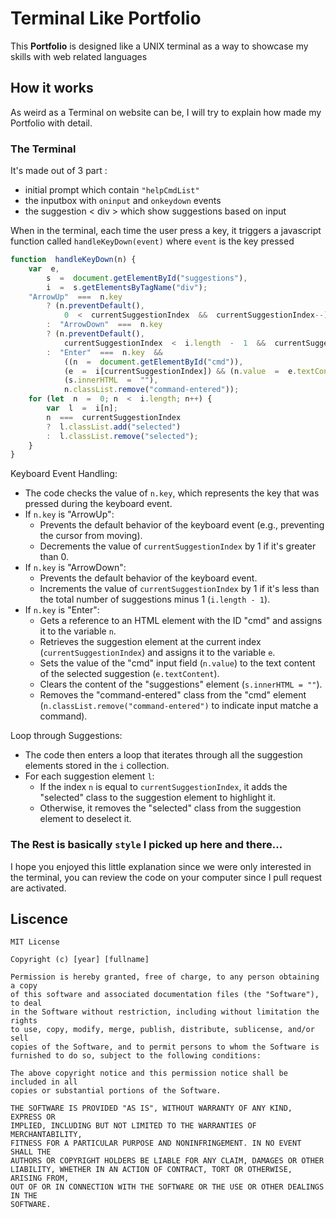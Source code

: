 # Terminal Like Portfolio  
This **Portfolio** is designed like a UNIX terminal as a way to showcase my skills with web related languages

## How it works

As weird as a Terminal on website can be, I will try to explain how made my Portfolio with detail.

### The Terminal
It's made out of 3 part :
 - initial prompt which contain ```"helpCmdList"``` 
 - the inputbox with `oninput` and `onkeydown` events 
 - the suggestion < div > which show suggestions based on input
 
 When in the terminal, each time the user press a key, it triggers a javascript function called `handleKeyDown(event)` where `event` is the key pressed
```javascript
function  handleKeyDown(n) {
	var  e,
		s  =  document.getElementById("suggestions"),
		i  =  s.getElementsByTagName("div");
	"ArrowUp"  ===  n.key
		? (n.preventDefault(),
			0  <  currentSuggestionIndex  &&  currentSuggestionIndex--)
		:  "ArrowDown"  ===  n.key
		? (n.preventDefault(),
			currentSuggestionIndex  <  i.length  -  1  &&  currentSuggestionIndex++)
		:  "Enter"  ===  n.key  &&
			((n  =  document.getElementById("cmd")),
			(e  =  i[currentSuggestionIndex]) && (n.value  =  e.textContent),
			(s.innerHTML  =  ""),
			n.classList.remove("command-entered"));
	for (let  n  =  0; n  <  i.length; n++) {
		var  l  =  i[n];
		n  ===  currentSuggestionIndex
		?  l.classList.add("selected")
		:  l.classList.remove("selected");
	}
}
```
Keyboard Event Handling:
   - The code checks the value of `n.key`, which represents the key that was pressed during the keyboard event.
   - If `n.key` is "ArrowUp":
     - Prevents the default behavior of the keyboard event (e.g., preventing the cursor from moving).
     - Decrements the value of `currentSuggestionIndex` by 1 if it's greater than 0.
   - If `n.key` is "ArrowDown":
     - Prevents the default behavior of the keyboard event.
     - Increments the value of `currentSuggestionIndex` by 1 if it's less than the total number of suggestions minus 1 (`i.length - 1`).
   - If `n.key` is "Enter":
     - Gets a reference to an HTML element with the ID "cmd" and assigns it to the variable `n`.
     - Retrieves the suggestion element at the current index (`currentSuggestionIndex`) and assigns it to the variable `e`.
     - Sets the value of the "cmd" input field (`n.value`) to the text content of the selected suggestion (`e.textContent`).
     - Clears the content of the "suggestions" element (`s.innerHTML = ""`).
     - Removes the "command-entered" class from the "cmd" element (`n.classList.remove("command-entered")` to indicate input matche a command).

Loop through Suggestions:
   - The code then enters a loop that iterates through all the suggestion elements stored in the `i` collection.
   - For each suggestion element `l`:
     - If the index `n` is equal to `currentSuggestionIndex`, it adds the "selected" class to the suggestion element to highlight it.
     - Otherwise, it removes the "selected" class from the suggestion element to deselect it.
 
 ### The Rest is basically `style` I picked up here and there...

I hope you enjoyed this little explanation since we were only interested in the terminal, you can review the code on your computer since I pull request are activated.

## Liscence

	MIT License

	Copyright (c) [year] [fullname]

	Permission is hereby granted, free of charge, to any person obtaining a copy
	of this software and associated documentation files (the "Software"), to deal
	in the Software without restriction, including without limitation the rights
	to use, copy, modify, merge, publish, distribute, sublicense, and/or sell
	copies of the Software, and to permit persons to whom the Software is
	furnished to do so, subject to the following conditions:

	The above copyright notice and this permission notice shall be included in all
	copies or substantial portions of the Software.

	THE SOFTWARE IS PROVIDED "AS IS", WITHOUT WARRANTY OF ANY KIND, EXPRESS OR
	IMPLIED, INCLUDING BUT NOT LIMITED TO THE WARRANTIES OF MERCHANTABILITY,
	FITNESS FOR A PARTICULAR PURPOSE AND NONINFRINGEMENT. IN NO EVENT SHALL THE
	AUTHORS OR COPYRIGHT HOLDERS BE LIABLE FOR ANY CLAIM, DAMAGES OR OTHER
	LIABILITY, WHETHER IN AN ACTION OF CONTRACT, TORT OR OTHERWISE, ARISING FROM,
	OUT OF OR IN CONNECTION WITH THE SOFTWARE OR THE USE OR OTHER DEALINGS IN THE
	SOFTWARE.
